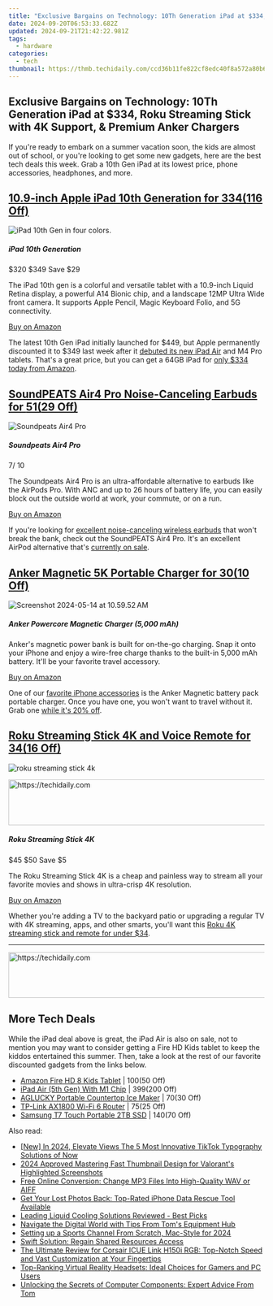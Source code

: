 ```yaml
---
title: "Exclusive Bargains on Technology: 10Th Generation iPad at $334, Roku Streaming Stick with 4K Support, & Premium Anker Chargers"
date: 2024-09-20T06:53:33.682Z
updated: 2024-09-21T21:42:22.981Z
tags:
  - hardware
categories:
  - tech
thumbnail: https://thmb.techidaily.com/ccd36b11fe822cf8edc40f8a572a80b6d8bbf0e625e60ce40fafebff8828fa14.jpeg
---
```


## Exclusive Bargains on Technology: 10Th Generation iPad at $334, Roku Streaming Stick with 4K Support, & Premium Anker Chargers

If you're ready to embark on a summer vacation soon, the kids are almost out of school, or you're looking to get some new gadgets, here are the best tech deals this week. Grab a 10th Gen iPad at its lowest price, phone accessories, headphones, and more.

## [10.9-inch Apple iPad 10th Generation for $334 ($116 Off)](http://www.amazon.com/dp/B0BJLXMVMV?tag=hotoge-20&ascsubtag=UUhtgUeUpU2003130&asc%5Frefurl=https%3A%2F%2Fwww.howtogeek.com%2Ftop-tech-deals-cheap-ipad-roku-4k-streaming-anker-charger%2F&asc%5Fcampaign=Short-Term) 

![iPad 10th Gen in four colors.](https://static1.howtogeekimages.com/wordpress/wp-content/uploads/2023/12/screenshot-2023-12-05-at-12-23-44-pm.jpg) 

#####  iPad 10th Generation

$320 $349 Save $29 

The iPad 10th gen is a colorful and versatile tablet with a 10.9-inch Liquid Retina display, a powerful A14 Bionic chip, and a landscape 12MP Ultra Wide front camera. It supports Apple Pencil, Magic Keyboard Folio, and 5G connectivity.

[Buy on Amazon](https://www.amazon.com/dp/B0BJLT98Q7/?th=1&tag=hotoge-20&ascsubtag=UUhtgUeUpU2003130&asc%5Frefurl=https%3A%2F%2Fwww.howtogeek.com%2Ftop-tech-deals-cheap-ipad-roku-4k-streaming-anker-charger%2F&asc%5Fcampaign=Short-Term) 

 The latest 10th Gen iPad initially launched for $449, but Apple permanently discounted it to $349 last week after it [debuted its new iPad Air](https://win-answers.techidaily.com/optimizing-fallout-4-performance-for-lightning-fast-loads/) and M4 Pro tablets. That's a great price, but you can get a 64GB iPad for [only $334 today from Amazon](https://www.amazon.com/dp/B0BJLXMVMV?tag=hotoge-20&ascsubtag=UUhtgUeUpU2003130&asc%5Frefurl=https%3A%2F%2Fwww.howtogeek.com%2Ftop-tech-deals-cheap-ipad-roku-4k-streaming-anker-charger%2F&asc%5Fcampaign=Short-Term).

## [SoundPEATS Air4 Pro Noise-Canceling Earbuds for $51 ($29 Off)](http://www.amazon.com/SoundPEATS-Air4-Pro-Cancelling-Transparency/dp/B0CHS56Z85?th=1&tag=hotoge-20&ascsubtag=UUhtgUeUpU2003130&asc%5Frefurl=https%3A%2F%2Fwww.howtogeek.com%2Ftop-tech-deals-cheap-ipad-roku-4k-streaming-anker-charger%2F&asc%5Fcampaign=Short-Term) 

![Soundpeats Air4 Pro](https://static1.howtogeekimages.com/wordpress/wp-content/uploads/2023/11/soundpeats-air4-pro.png) 

#####  Soundpeats Air4 Pro

7/ 10 

The Soundpeats Air4 Pro is an ultra-affordable alternative to earbuds like the AirPods Pro. With ANC and up to 26 hours of battery life, you can easily block out the outside world at work, your commute, or on a run.

[Buy on Amazon](https://www.amazon.com/SoundPEATS-Air4-Pro-Cancelling-Multipoint/dp/B0CHS56Z85?tag=hotoge-20&ascsubtag=UUhtgUeUpU2003130&asc%5Frefurl=https%3A%2F%2Fwww.howtogeek.com%2Ftop-tech-deals-cheap-ipad-roku-4k-streaming-anker-charger%2F&asc%5Fcampaign=Short-Term) 

 If you're looking for [excellent noise-canceling wireless earbuds](https://youtube-docs.techidaily.com/024-approved-essential-gear-picking-the-very-best-among-top-9-free-logomakers/) that won't break the bank, check out the SoundPEATS Air4 Pro. It's an excellent AirPod alternative that's [currently on sale](https://www.amazon.com/SoundPEATS-Air4-Pro-Cancelling-Transparency/dp/B0CHS56Z85?th=1&tag=hotoge-20&ascsubtag=UUhtgUeUpU2003130&asc%5Frefurl=https%3A%2F%2Fwww.howtogeek.com%2Ftop-tech-deals-cheap-ipad-roku-4k-streaming-anker-charger%2F&asc%5Fcampaign=Short-Term).

## [Anker Magnetic 5K Portable Charger for $30 ($10 Off)](http://www.amazon.com/Anker-PowerCore-Magnetic-Slim-B2C/dp/B099284SRR/?th=1&tag=hotoge-20&ascsubtag=UUhtgUeUpU2003130&asc%5Frefurl=https%3A%2F%2Fwww.howtogeek.com%2Ftop-tech-deals-cheap-ipad-roku-4k-streaming-anker-charger%2F&asc%5Fcampaign=Short-Term) 

![Screenshot 2024-05-14 at 10.59.52 AM](https://static1.howtogeekimages.com/wordpress/wp-content/uploads/2024/05/screenshot-2024-05-14-at-10-59-52-am.jpg) 

#####  Anker Powercore Magnetic Charger (5,000 mAh)

Anker's magnetic power bank is built for on-the-go charging. Snap it onto your iPhone and enjoy a wire-free charge thanks to the built-in 5,000 mAh battery. It'll be your favorite travel accessory. 

[Buy on Amazon](https://www.amazon.com/Anker-PowerCore-Magnetic-Slim-B2C/dp/B099W63VYV?tag=hotoge-20&ascsubtag=UUhtgUeUpU2003130&asc%5Frefurl=https%3A%2F%2Fwww.howtogeek.com%2Ftop-tech-deals-cheap-ipad-roku-4k-streaming-anker-charger%2F&asc%5Fcampaign=Short-Term) 

 One of our [favorite iPhone accessories](https://video-capture.techidaily.com/new-2024-approved-dodgingdullnessaftermycam/) is the Anker Magnetic battery pack portable charger. Once you have one, you won't want to travel without it. Grab one [while it's 20% off](https://www.amazon.com/Anker-PowerCore-Magnetic-Slim-B2C/dp/B099284SRR/?th=1&tag=hotoge-20&ascsubtag=UUhtgUeUpU2003130&asc%5Frefurl=https%3A%2F%2Fwww.howtogeek.com%2Ftop-tech-deals-cheap-ipad-roku-4k-streaming-anker-charger%2F&asc%5Fcampaign=Short-Term).

## [Roku Streaming Stick 4K and Voice Remote for $34 ($16 Off)](http://www.amazon.com/Roku-Streaming-Device-Vision-Controls/dp/B09BKCDXZC?th=1&tag=hotoge-20&ascsubtag=UUhtgUeUpU2003130&asc%5Frefurl=https%3A%2F%2Fwww.howtogeek.com%2Ftop-tech-deals-cheap-ipad-roku-4k-streaming-anker-charger%2F&asc%5Fcampaign=Short-Term) 

![roku streaming stick 4k](https://static1.howtogeekimages.com/wordpress/wp-content/uploads/2023/09/roku-streaming-stick-4k.png) 

<!-- affiliate ads begin -->
<a href="https://appsumo.8odi.net/c/5597632/2087409/7443" target="_top" id="2087409">
  <img src="//a.impactradius-go.com/display-ad/7443-2087409" border="0" alt="https://techidaily.com" width="728" height="90"/>
</a>
<img height="0" width="0" src="https://appsumo.8odi.net/i/5597632/2087409/7443" style="position:absolute;visibility:hidden;" border="0" />
<!-- affiliate ads end -->

#####  Roku Streaming Stick 4K

$45 $50 Save $5 

The Roku Streaming Stick 4K is a cheap and painless way to stream all your favorite movies and shows in ultra-crisp 4K resolution.

[Buy on Amazon](https://www.amazon.com/Roku-Streaming-Device-Vision-Controls/dp/B09BKCDXZC?tag=hotoge-20&ascsubtag=UUhtgUeUpU2003130&asc%5Frefurl=https%3A%2F%2Fwww.howtogeek.com%2Ftop-tech-deals-cheap-ipad-roku-4k-streaming-anker-charger%2F&asc%5Fcampaign=Short-Term) 

 Whether you're adding a TV to the backyard patio or upgrading a regular TV with 4K streaming, apps, and other smarts, you'll want this [Roku 4K streaming stick and remote for under $34](https://www.amazon.com/Roku-Streaming-Device-Vision-Controls/dp/B09BKCDXZC?th=1&tag=hotoge-20&ascsubtag=UUhtgUeUpU2003130&asc%5Frefurl=https%3A%2F%2Fwww.howtogeek.com%2Ftop-tech-deals-cheap-ipad-roku-4k-streaming-anker-charger%2F&asc%5Fcampaign=Short-Term).

---

<!-- affiliate ads begin -->
<a href="https://imp.i357552.net/c/5597632/863035/11832" target="_top" id="863035">
  <img src="//a.impactradius-go.com/display-ad/11832-863035" border="0" alt="https://techidaily.com" width="728" height="90"/>
</a>
<img height="0" width="0" src="https://imp.i357552.net/i/5597632/863035/11832" style="position:absolute;visibility:hidden;" border="0" />
<!-- affiliate ads end -->

##  More Tech Deals

 While the iPad deal above is great, the iPad Air is also on sale, not to mention you may want to consider getting a Fire HD Kids tablet to keep the kiddos entertained this summer. Then, take a look at the rest of our favorite discounted gadgets from the links below.

* [Amazon Fire HD 8 Kids Tablet](https://www.amazon.com/Amazon-Fire-Kids-tablet-Top-selling/dp/B0BLGS645W?tag=hotoge-20&ascsubtag=UUhtgUeUpU2003130&asc%5Frefurl=https%3A%2F%2Fwww.howtogeek.com%2Ftop-tech-deals-cheap-ipad-roku-4k-streaming-anker-charger%2F&asc%5Fcampaign=Short-Term) | $100 ($50 Off)
* [iPad Air (5th Gen) With M1 Chip](https://www.amazon.com/2022-Apple-iPad-10-9-inch-Wi-Fi/dp/B09V3JH3XS?tag=hotoge-20&ascsubtag=UUhtgUeUpU2003130&asc%5Frefurl=https%3A%2F%2Fwww.howtogeek.com%2Ftop-tech-deals-cheap-ipad-roku-4k-streaming-anker-charger%2F&asc%5Fcampaign=Short-Term) | $399 ($200 Off)
* [AGLUCKY Portable Countertop Ice Maker](https://www.amazon.com/AGLUCKY-Countertop-Protable-Machine-Self-Cleaning/dp/B0BFH8CMKR?th=1&tag=hotoge-20&ascsubtag=UUhtgUeUpU2003130&asc%5Frefurl=https%3A%2F%2Fwww.howtogeek.com%2Ftop-tech-deals-cheap-ipad-roku-4k-streaming-anker-charger%2F&asc%5Fcampaign=Short-Term) | $70 ($30 Off)
* [TP-Link AX1800 Wi-Fi 6 Router](https://www.amazon.com/WiFi-6-Router-Gigabit-Wireless/dp/B08H8ZLKKK?tag=hotoge-20&ascsubtag=UUhtgUeUpU2003130&asc%5Frefurl=https%3A%2F%2Fwww.howtogeek.com%2Ftop-tech-deals-cheap-ipad-roku-4k-streaming-anker-charger%2F&asc%5Fcampaign=Short-Term) | $75 ($25 Off)
* [Samsung T7 Touch Portable 2TB SSD](https://www.amazon.com/Samsung-Touch-Portable-SSD-MU-PC2T0S/dp/B082YGVGQL?th=1&tag=hotoge-20&ascsubtag=UUhtgUeUpU2003130&asc%5Frefurl=https%3A%2F%2Fwww.howtogeek.com%2Ftop-tech-deals-cheap-ipad-roku-4k-streaming-anker-charger%2F&asc%5Fcampaign=Short-Term) | $140 ($70 Off)

<ins class="adsbygoogle"
     style="display:block"
     data-ad-format="autorelaxed"
     data-ad-client="ca-pub-7571918770474297"
     data-ad-slot="1223367746"></ins>

<ins class="adsbygoogle"
     style="display:block"
     data-ad-client="ca-pub-7571918770474297"
     data-ad-slot="8358498916"
     data-ad-format="auto"
     data-full-width-responsive="true"></ins>

<span class="atpl-alsoreadstyle">Also read:</span>
<div><ul>
<li><a href="https://tiktok-video-recordings.techidaily.com/new-in-2024-elevate-views-the-5-most-innovative-tiktok-typography-solutions-of-now/"><u>[New] In 2024, Elevate Views The 5 Most Innovative TikTok Typography Solutions of Now</u></a></li>
<li><a href="https://youtube-stream.techidaily.com/2024-approved-mastering-fast-thumbnail-design-for-valorants-highlighted-screenshots/"><u>2024 Approved Mastering Fast Thumbnail Design for Valorant's Highlighted Screenshots</u></a></li>
<li><a href="https://fox-http.techidaily.com/free-online-conversion-change-mp3-files-into-high-quality-wav-or-aiff/"><u>Free Online Conversion: Change MP3 Files Into High-Quality WAV or AIFF</u></a></li>
<li><a href="https://data-safeguard.techidaily.com/get-your-lost-photos-back-top-rated-iphone-data-rescue-tool-available/"><u>Get Your Lost Photos Back: Top-Rated iPhone Data Rescue Tool Available</u></a></li>
<li><a href="https://hardware-tips.techidaily.com/leading-liquid-cooling-solutions-reviewed-best-picks/"><u>Leading Liquid Cooling Solutions Reviewed - Best Picks</u></a></li>
<li><a href="https://hardware-tips.techidaily.com/navigate-the-digital-world-with-tips-from-toms-equipment-hub/"><u>Navigate the Digital World with Tips From Tom's Equipment Hub</u></a></li>
<li><a href="https://facebook-record-videos.techidaily.com/setting-up-a-sports-channel-from-scratch-mac-style-for-2024/"><u>Setting up a Sports Channel From Scratch, Mac-Style for 2024</u></a></li>
<li><a href="https://win11-tips.techidaily.com/swift-solution-regain-shared-resources-access/"><u>Swift Solution: Regain Shared Resources Access</u></a></li>
<li><a href="https://hardware-tips.techidaily.com/the-ultimate-review-for-corsair-icue-link-h150i-rgb-top-notch-speed-and-vast-customization-at-your-fingertips/"><u>The Ultimate Review for Corsair ICUE Link H150i RGB: Top-Notch Speed and Vast Customization at Your Fingertips</u></a></li>
<li><a href="https://hardware-tips.techidaily.com/top-ranking-virtual-reality-headsets-ideal-choices-for-gamers-and-pc-users/"><u>Top-Ranking Virtual Reality Headsets: Ideal Choices for Gamers and PC Users</u></a></li>
<li><a href="https://hardware-tips.techidaily.com/unlocking-the-secrets-of-computer-components-expert-advice-from-tom/"><u>Unlocking the Secrets of Computer Components: Expert Advice From Tom</u></a></li>
</ul></div>

